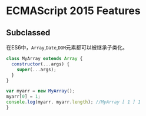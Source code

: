 # ECMAScript 2015 Features

## Subclassed

在ES6中，`Array`,`Date`,`DOM`元素都可以被继承子类化。

```js
class MyArray extends Array {
  constructor(...args) {
    super(...args);
  }
}

var myarr = new MyArray();
myarr[0] = 1;
console.log(myarr, myarr.length); //MyArray [ 1 ] 1
}
```
